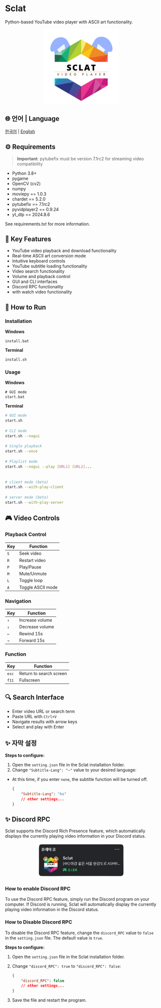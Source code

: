 # Sclat

Python-based YouTube video player with ASCII art functionality.

<p align="center">
    <img src="./asset/sclatLogo.png" width="248" alt="Sclat Logo">
</p>

## 🌐 언어 | Language

[한국어](README.md) | [English](README.en.md)

## ⚙️ Requirements

> **Important**: pytubefix must be version 7.1rc2 for streaming video compatibility

-   Python 3.8+
-   pygame
-   OpenCV (cv2)
-   numpy
-   moviepy == 1.0.3
-   chardet == 5.2.0
-   pytubefix == 7.1rc2
-   pyvidplayer2 == 0.9.24
-   yt_dlp == 2024.8.6

See requirements.txt for more information.

## 🌟 Key Features

-   YouTube video playback and download functionality
-   Real-time ASCII art conversion mode
-   Intuitive keyboard controls
-   YouTube subtitle loading functionality
-   Video search functionality
-   Volume and playback control
-   GUI and CLI interfaces
-   Discord RPC functionality
-   with watch video functionality

## 🚀 How to Run

### Installation

**Windows**

```batch
install.bat
```

**Terminal**

```bash
install.sh
```

### Usage

**Windows**

```batch
# GUI mode
start.bat
```

**Terminal**

```bash
# GUI mode
start.sh

# CLI mode
start.sh --nogui

# Single playback
start.sh --once

# Playlist mode
start.sh --nogui --play [URL1] [URL2]...


# client mode (beta)
start.sh --with-play-client

# server mode (beta)
start.sh --with-play-server
```

## 🎮 Video Controls

### Playback Control

| Key | Function          |
| --- | ----------------- |
| `S` | Seek video        |
| `R` | Restart video     |
| `P` | Play/Pause        |
| `M` | Mute/Unmute       |
| `L` | Toggle loop       |
| `A` | Toggle ASCII mode |

### Navigation

| Key | Function        |
| --- | --------------- |
| `↑` | Increase volume |
| `↓` | Decrease volume |
| `←` | Rewind 15s      |
| `→` | Forward 15s     |

### Function

| Key   | Function                |
| ----- | ----------------------- |
| `esc` | Return to search screen |
| `f11` | Fullscreen              |

## 🔍 Search Interface

-   Enter video URL or search term
-   Paste URL with `Ctrl+V`
-   Navigate results with arrow keys
-   Select and play with Enter

## ✨ 자막 설정

**Steps to configure:**

1. Open the `setting.json` file in the Sclat installation folder.
2. Change `"Subtitle-Lang": "~"` value to your desired language:
-  At this time, if you enter `none`, the subtitle function will be turned off.

    ```json
    {
        "Subtitle-Lang": "ko"
        // other settings...
    }
    ```


## ✨ Discord RPC

Sclat supports the Discord Rich Presence feature, which automatically displays the currently playing video information in your Discord status.

<p align="center">
    <img src="./asset/discordRPC.png" width="300" alt="Discord RPC image">
</p>

### How to enable Discord RPC

To use the Discord RPC feature, simply run the Discord program on your computer. If Discord is running, Sclat will automatically display the currently playing video information in the Discord status.

### How to Disable Discord RPC

To disable the Discord RPC feature, change the `discord_RPC` value to `false` in the `setting.json` file. The default value is `true`.

**Steps to configure:**

1. Open the `setting.json` file in the Sclat installation folder.
2. Change `"discord_RPC": true` to `"discord_RPC": false`:

    ```json
    {
        "discord_RPC": false
        // other settings...
    }
    ```

3. Save the file and restart the program.
